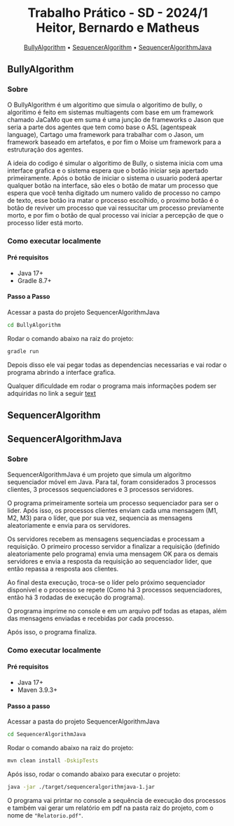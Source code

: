 <h1 align="center" style="font-weight: bold;">Trabalho Prático - SD - 2024/1 
<br>Heitor, Bernardo e Matheus
</h1>

<p align="center">
  <a href="#bully">BullyAlgorithm</a> • 
  <a href="#sequencerJS">SequencerAlgorithm</a> •
  <a href="#sequencerJava">SequencerAlgorithmJava</a>
</p>

<h2 id="bully">BullyAlgorithm</h2>

### Sobre

O BullyAlgorithm é um algoritimo que simula o algoritimo de bully, o algoritimo é feito em sistemas multiagents com base em um framework chamado JaCaMo que em suma é uma junção de frameworks o Jason que seria a parte dos agentes que tem como base o ASL (agentspeak language), Cartago uma framework para trabalhar com o Jason, um framework baseado em artefatos, e por fim o Moise um framework para a estruturação dos agentes.

A ideia do codigo é simular o algoritimo de Bully, o sistema inicia com uma interface grafica e o sistema espera que o botão iniciar seja apertado primeiramente. Após o botão de iniciar o sistema o usuario poderá apertar qualquer botão na interface, são eles o botão de matar um processo que espera que você tenha digitado um numero valido de processo no campo de texto, esse botão ira matar o processo escolhido, o proximo botão é o botão de reviver um processo que vai ressucitar um processo previamente morto, e por fim o botão de qual processo vai iniciar a percepção de que o processo líder está morto.

### Como executar localmente

#### Pré requisitos

- Java 17+
- Gradle 8.7+

#### Passo a Passo

Acessar a pasta do projeto SequencerAlgorithmJava

```bash
cd BullyAlgorithm
```

Rodar o comando abaixo na raiz do projeto:

```bash
gradle run
```

Depois disso ele vai pegar todas as dependencias necessarias e vai rodar o programa abrindo a interface grafica.

Qualquer dificuldade em rodar o programa mais informações podem ser adquiridas no link a seguir [text](https://github.com/jacamo-lang/jacamo/blob/main/doc/install.adoc)

<h2 id="sequencerJS">SequencerAlgorithm</h2>

<h2 id="sequencerJava">SequencerAlgorithmJava</h2>

### Sobre

SequencerAlgorithmJava é um projeto que simula um algoritmo sequenciador móvel em Java. Para tal, foram considerados 3 processos clientes, 3 processos sequenciadores e 3 processos servidores.

O programa primeiramente sorteia um processo sequenciador para ser o lider. Após isso, os processos clientes enviam cada uma mensagem (M1, M2, M3) para o líder, que por sua vez, sequencia as mensagens aleatoriamente e envia para os servidores.

Os servidores recebem as mensagens sequenciadas e processam a requisição. O primeiro processo servidor a finalizar a requisição (definido aleatoriamente pelo programa) envia uma mensagem OK para os demais servidores e envia a resposta da requisição ao sequenciador lider, que então repassa a resposta aos clientes.

Ao final desta execução, troca-se o líder pelo próximo sequenciador disponível e o processo se repete (Como há 3 processos sequenciadores, então há 3 rodadas de execução do programa).

O programa imprime no console e em um arquivo pdf todas as etapas, além das mensagens enviadas e recebidas por cada processo.

Após isso, o programa finaliza.

### Como executar localmente

#### Pré requisitos

- Java 17+
- Maven 3.9.3+

#### Passo a passo

Acessar a pasta do projeto SequencerAlgorithmJava

```bash
cd SequencerAlgorithmJava
```

Rodar o comando abaixo na raiz do projeto:

```bash
mvn clean install -DskipTests
```

Após isso, rodar o comando abaixo para executar o projeto:

```bash
java -jar ./target/sequenceralgorithmjava-1.jar
```

O programa vai printar no console a sequência de execução dos processos e também vai gerar um relatório em pdf na pasta raiz do projeto, com o nome de `"Relatorio.pdf"`.
